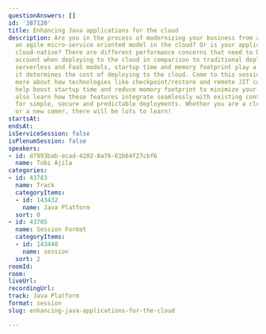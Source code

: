 ```yaml
---
questionAnswers: []
id: '387120'
title: Enhancing Java applications for the cloud
description: Are you in the process of modernizing your business from a monolith to
  an agile micro-service oriented model in the cloud? Or is your application already
  cloud-native? There are different performance concerns that need to be taken into
  account when deploying to the cloud in comparison to traditional deployments. With
  serverless and FaaS models, startup time and memory footprint play a big role, as
  it determines the cost of deploying to the cloud. Come to this session to learn
  more about how technologies like checkpoint/restore and remote JIT compilation can
  help boost startup time and reduce memory footprint to minimize your costs. You'll
  also learn how these features integrate seamlessly with existing container technologies
  for simple, secure and predictable deployments. Whether you are a cloud veteran
  or a new comer, there will be lots to learn!
startsAt: 
endsAt: 
isServiceSession: false
isPlenumSession: false
speakers:
- id: d7993bab-ecad-4202-8a76-61b64f27cbf6
  name: Tobi Ajila
categories:
- id: 43783
  name: Track
  categoryItems:
  - id: 143432
    name: Java Platform
  sort: 0
- id: 43785
  name: Session Format
  categoryItems:
  - id: 143440
    name: session
  sort: 2
roomId: 
room: 
liveUrl: 
recordingUrl: 
track: Java Platform
format: session
slug: enhancing-java-applications-for-the-cloud

---
```

